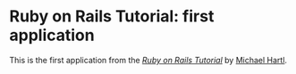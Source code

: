 # Ruby on Rails Tutorial: first application

This is the first application from the [*Ruby on Rails Tutorial*](http://railstutorial.org/)
by [Michael Hartl](http://michaelhartl.com/).
